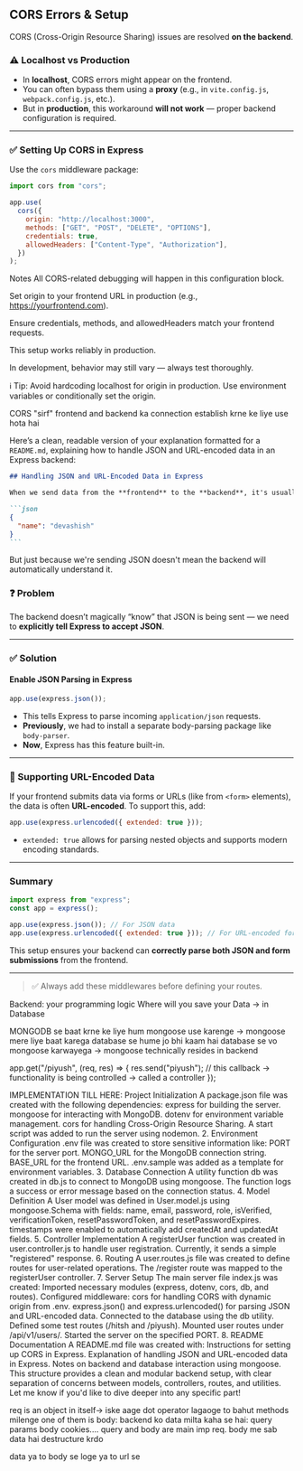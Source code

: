 ## CORS Errors & Setup

CORS (Cross-Origin Resource Sharing) issues are resolved **on the backend**.

### ⚠️ Localhost vs Production

- In **localhost**, CORS errors might appear on the frontend.
- You can often bypass them using a **proxy** (e.g., in `vite.config.js`, `webpack.config.js`, etc.).
- But in **production**, this workaround **will not work** — proper backend configuration is required.

---

### ✅ Setting Up CORS in Express

Use the `cors` middleware package:

```js
import cors from "cors";

app.use(
  cors({
    origin: "http://localhost:3000",
    methods: ["GET", "POST", "DELETE", "OPTIONS"],
    credentials: true,
    allowedHeaders: ["Content-Type", "Authorization"],
  })
);
```

Notes
All CORS-related debugging will happen in this configuration block.

Set origin to your frontend URL in production (e.g., https://yourfrontend.com).

Ensure credentials, methods, and allowedHeaders match your frontend requests.

This setup works reliably in production.

In development, behavior may still vary — always test thoroughly.

ℹ️ Tip: Avoid hardcoding localhost for origin in production. Use environment variables or conditionally set the origin.

CORS "sirf" frontend and backend ka connection establish krne ke liye use hota hai

Here’s a clean, readable version of your explanation formatted for a `README.md`, explaining how to handle JSON and URL-encoded data in an Express backend:

````md
## Handling JSON and URL-Encoded Data in Express

When we send data from the **frontend** to the **backend**, it's usually in **JSON format**, like:

```json
{
  "name": "devashish"
}
```
````

But just because we're sending JSON doesn't mean the backend will automatically understand it.

### ❓ Problem

The backend doesn’t magically “know” that JSON is being sent — we need to **explicitly tell Express to accept JSON**.

---

### ✅ Solution

#### Enable JSON Parsing in Express

```js
app.use(express.json());
```

- This tells Express to parse incoming `application/json` requests.
- **Previously**, we had to install a separate body-parsing package like `body-parser`.
- **Now**, Express has this feature built-in.

---

### 🧩 Supporting URL-Encoded Data

If your frontend submits data via forms or URLs (like from `<form>` elements), the data is often **URL-encoded**. To support this, add:

```js
app.use(express.urlencoded({ extended: true }));
```

- `extended: true` allows for parsing nested objects and supports modern encoding standards.

---

### Summary

```js
import express from "express";
const app = express();

app.use(express.json()); // For JSON data
app.use(express.urlencoded({ extended: true })); // For URL-encoded form data
```

This setup ensures your backend can **correctly parse both JSON and form submissions** from the frontend.

---

> ✅ Always add these middlewares before defining your routes.

Backend: your programming logic
Where will you save your Data -> in Database

MONGODB se baat krne ke liye hum mongoose use karenge -> mongoose mere liye baat karega database se
hume jo bhi kaam hai database se vo mongoose karwayega -> mongoose technically resides in backend

app.get("/piyush", (req, res) => {
res.send("piyush"); // this callback -> functionality is being controlled -> called a controller
});

IMPLEMENTATION TILL HERE:
Project Initialization
A package.json file was created with the following dependencies:
express for building the server.
mongoose for interacting with MongoDB.
dotenv for environment variable management.
cors for handling Cross-Origin Resource Sharing.
A start script was added to run the server using nodemon. 2. Environment Configuration
.env file was created to store sensitive information like:
PORT for the server port.
MONGO_URL for the MongoDB connection string.
BASE_URL for the frontend URL.
.env.sample was added as a template for environment variables. 3. Database Connection
A utility function db was created in db.js to connect to MongoDB using mongoose.
The function logs a success or error message based on the connection status. 4. Model Definition
A User model was defined in User.model.js using mongoose.Schema with fields:
name, email, password, role, isVerified, verificationToken, resetPasswordToken, and resetPasswordExpires.
timestamps were enabled to automatically add createdAt and updatedAt fields. 5. Controller Implementation
A registerUser function was created in user.controller.js to handle user registration. Currently, it sends a simple "registered" response. 6. Routing
A user.routes.js file was created to define routes for user-related operations.
The /register route was mapped to the registerUser controller. 7. Server Setup
The main server file index.js was created:
Imported necessary modules (express, dotenv, cors, db, and routes).
Configured middleware:
cors for handling CORS with dynamic origin from .env.
express.json() and express.urlencoded() for parsing JSON and URL-encoded data.
Connected to the database using the db utility.
Defined some test routes (/hitsh and /piyush).
Mounted user routes under /api/v1/users/.
Started the server on the specified PORT. 8. README Documentation
A README.md file was created with:
Instructions for setting up CORS in Express.
Explanation of handling JSON and URL-encoded data in Express.
Notes on backend and database interaction using mongoose.
This structure provides a clean and modular backend setup, with clear separation of concerns between models, controllers, routes, and utilities. Let me know if you'd like to dive deeper into any specific part!

req is an object in itself-> iske aage dot operator lagaoge to bahut methods milenge
one of them is body:
backend ko data milta kaha se hai:
query params
body
cookies....
query and body are main imp
req. body me sab data hai
destructure krdo

data ya to body se loge ya to url se
